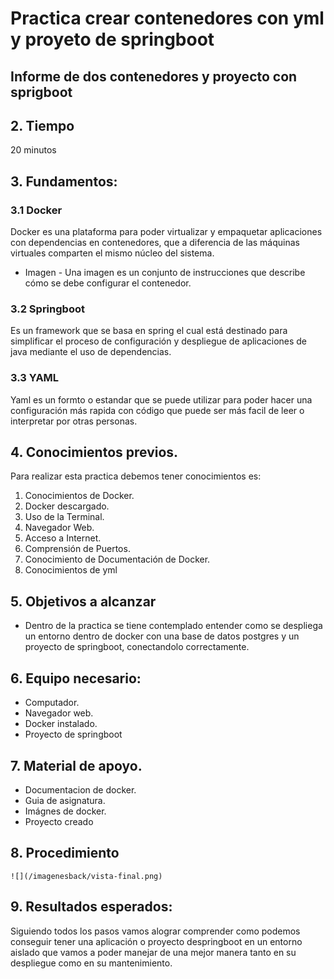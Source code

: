 <p align="center">

 # Practica crear contenedores con yml y proyeto de springboot
</p>

## Informe de dos contenedores y proyecto con sprigboot
## 2. Tiempo 
 20 minutos
## 3. Fundamentos:

 ### 3.1 Docker
 Docker es una plataforma para poder virtualizar y empaquetar aplicaciones con dependencias en contenedores, que a diferencia de las máquinas virtuales comparten el mismo núcleo del sistema.

 - Imagen -
 Una imagen es un conjunto de instrucciones que describe cómo se debe configurar el contenedor.
 ### 3.2 Springboot
Es un framework que se basa en spring el cual está destinado para simplificar el proceso de configuración y despliegue de aplicaciones de java mediante el uso de dependencias.
 ### 3.3 YAML
 Yaml es un formto o estandar que se puede utilizar para poder hacer una configuración más rapida con código que puede ser más facil de leer o interpretar por otras personas.
## 4. Conocimientos previos.
   
Para realizar esta practica debemos tener conocimientos es:
1. Conocimientos de Docker.
2. Docker descargado.
3. Uso de la Terminal.
4. Navegador Web.
5. Acceso a Internet.
6. Comprensión de Puertos.
7. Conocimiento de Documentación de Docker.
8. Conocimientos de yml

## 5. Objetivos a alcanzar
   
- Dentro de la practica se tiene contemplado entender como se despliega un entorno dentro de docker con una base de datos postgres y un proyecto de springboot, conectandolo correctamente. 
## 6. Equipo necesario:
  
- Computador.
- Navegador web.
- Docker instalado.
- Proyecto de springboot

## 7. Material de apoyo.
   
- Documentacion de docker.
- Guia de asignatura.
- Imágnes de docker.
- Proyecto creado
  
## 8. Procedimiento


    ![](/imagenesback/vista-final.png)
## 9. Resultados esperados:
 Siguiendo todos los pasos vamos alograr comprender como podemos conseguir tener una aplicación o proyecto despringboot en un entorno aislado que vamos a poder manejar de una mejor manera tanto en su despliegue como en su mantenimiento.
